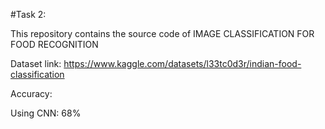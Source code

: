 #Task 2:

This repository contains the source code of IMAGE CLASSIFICATION FOR FOOD RECOGNITION

Dataset link: https://www.kaggle.com/datasets/l33tc0d3r/indian-food-classification

Accuracy:

Using CNN: 68%

